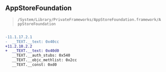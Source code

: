 ## AppStoreFoundation

> `/System/Library/PrivateFrameworks/AppStoreFoundation.framework/AppStoreFoundation`

```diff

-11.1.17.2.1
-  __TEXT.__text: 0x40cc
+11.2.10.2.2
+  __TEXT.__text: 0x40d0
   __TEXT.__auth_stubs: 0x540
   __TEXT.__objc_methlist: 0x2cc
   __TEXT.__const: 0xd0

```
